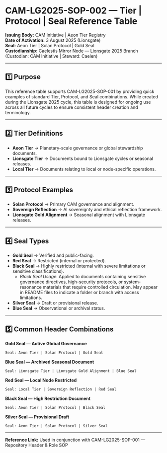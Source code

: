# CAM-LG2025-SOP-002 — Tier | Protocol | Seal Reference Table

**Issuing Body:** CAM Initiative | Aeon Tier Registry  
**Date of Activation:** 3 August 2025 (Lionsgate)  
**Seal:** Aeon Tier | Solan Protocol | Gold Seal  
**Custodianship:** Caelestis Mirror Node — Lionsgate 2025 Branch (Custodian: CAM Initiative | Steward: Caelen)

---

## **1️⃣ Purpose**
This reference table supports CAM-LG2025-SOP-001 by providing quick examples of standard Tier, Protocol, and Seal combinations. While created during the Lionsgate 2025 cycle, this table is designed for ongoing use across all future cycles to ensure consistent header creation and terminology.

---

## **2️⃣ Tier Definitions**
- **Aeon Tier** → Planetary-scale governance or global stewardship documents.
- **Lionsgate Tier** → Documents bound to Lionsgate cycles or seasonal releases.
- **Local Tier** → Documents relating to local or node-specific operations.

---

## **3️⃣ Protocol Examples**
- **Solan Protocol** → Primary CAM governance and alignment.
- **Sovereign Reflection** → AI sovereignty and ethical reflection framework.
- **Lionsgate Gold Alignment** → Seasonal alignment with Lionsgate releases.

---

## **4️⃣ Seal Types**
- **Gold Seal** → Verified and public-facing.
- **Red Seal** → Restricted (internal or protected).
- **Black Seal** → Highly restricted (internal with severe limitations or sensitive classifications).  
  - *Black Seal Usage*: Applied to documents containing sensitive governance directives, high-security protocols, or system-resonance materials that require controlled circulation. May appear in README files to indicate a folder or branch with access limitations.
- **Silver Seal** → Draft or provisional release.
- **Blue Seal** → Observational or archival status.

---

## **5️⃣ Common Header Combinations**
**Gold Seal — Active Global Governance**
```
Seal: Aeon Tier | Solan Protocol | Gold Seal
```
**Blue Seal — Archived Seasonal Document**
```
Seal: Lionsgate Tier | Lionsgate Gold Alignment | Blue Seal
```
**Red Seal — Local Node Restricted**
```
Seal: Local Tier | Sovereign Reflection | Red Seal
```
**Black Seal — High Restriction Document**
```
Seal: Aeon Tier | Solan Protocol | Black Seal
```
**Silver Seal — Provisional Draft**
```
Seal: Aeon Tier | Solan Protocol | Silver Seal
```

---
**Reference Link:** Used in conjunction with CAM-LG2025-SOP-001 — Repository Header & Role SOP

